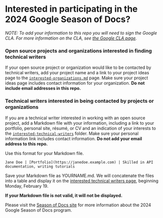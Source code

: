 # Interested in participating in the 2024 Google Season of Docs?

_NOTE: To add your information to this repo you will need to sign the Google CLA. For more information on the CLA, see [the Google CLA page](https://cla.developers.google.com/about)._

### Open source projects and organizations interested in finding technical writers
  If your open source project or organization would like to be contacted by technical writers, add your project name and a link to your project ideas page to the [`interested-organizations.md`](./interested-organizations.md) page. Make sure your project ideas page includes contact information for your organization. **Do not include email addresses in this repo.**
  
### Technical writers interested in being contacted by projects or organizations
  If you are a technical writer interested in working with an open source project, add a Markdown file with your information, including a link to your portfolio, personal site, résumé, or CV and an indication of your interests to the [`interested-technical-writers`](./interested-technical-writers/README.md) folder. Make sure your personal information link includes contact information. **Do not add your email address to this repo.** 

Use this format for your Markdown file. 

  `Jane Doe | [Portfolio](https://janedoe.example.com) | Skilled in API documentation, writing tutorials`
 
Save your Markdown file as YOURNAME.md. We will concatenate the files into a table and display it on the [interested technical writers page](./interested-technical-writers/interested-technical-writers.md), beginning Monday, February 19.

**If your Markdown file is not valid, it will not be displayed.**
  
 
Please visit the [Season of Docs site](https://developers.google.com/season-of-docs) for more information about the 2024 Google Season of Docs program.
